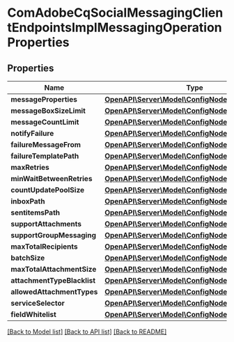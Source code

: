 # ComAdobeCqSocialMessagingClientEndpointsImplMessagingOperationProperties

## Properties
Name | Type | Description | Notes
------------ | ------------- | ------------- | -------------
**messageProperties** | [**OpenAPI\Server\Model\ConfigNodePropertyArray**](ConfigNodePropertyArray.md) |  | [optional] 
**messageBoxSizeLimit** | [**OpenAPI\Server\Model\ConfigNodePropertyInteger**](ConfigNodePropertyInteger.md) |  | [optional] 
**messageCountLimit** | [**OpenAPI\Server\Model\ConfigNodePropertyInteger**](ConfigNodePropertyInteger.md) |  | [optional] 
**notifyFailure** | [**OpenAPI\Server\Model\ConfigNodePropertyBoolean**](ConfigNodePropertyBoolean.md) |  | [optional] 
**failureMessageFrom** | [**OpenAPI\Server\Model\ConfigNodePropertyString**](ConfigNodePropertyString.md) |  | [optional] 
**failureTemplatePath** | [**OpenAPI\Server\Model\ConfigNodePropertyString**](ConfigNodePropertyString.md) |  | [optional] 
**maxRetries** | [**OpenAPI\Server\Model\ConfigNodePropertyInteger**](ConfigNodePropertyInteger.md) |  | [optional] 
**minWaitBetweenRetries** | [**OpenAPI\Server\Model\ConfigNodePropertyInteger**](ConfigNodePropertyInteger.md) |  | [optional] 
**countUpdatePoolSize** | [**OpenAPI\Server\Model\ConfigNodePropertyInteger**](ConfigNodePropertyInteger.md) |  | [optional] 
**inboxPath** | [**OpenAPI\Server\Model\ConfigNodePropertyString**](ConfigNodePropertyString.md) |  | [optional] 
**sentitemsPath** | [**OpenAPI\Server\Model\ConfigNodePropertyString**](ConfigNodePropertyString.md) |  | [optional] 
**supportAttachments** | [**OpenAPI\Server\Model\ConfigNodePropertyBoolean**](ConfigNodePropertyBoolean.md) |  | [optional] 
**supportGroupMessaging** | [**OpenAPI\Server\Model\ConfigNodePropertyBoolean**](ConfigNodePropertyBoolean.md) |  | [optional] 
**maxTotalRecipients** | [**OpenAPI\Server\Model\ConfigNodePropertyInteger**](ConfigNodePropertyInteger.md) |  | [optional] 
**batchSize** | [**OpenAPI\Server\Model\ConfigNodePropertyInteger**](ConfigNodePropertyInteger.md) |  | [optional] 
**maxTotalAttachmentSize** | [**OpenAPI\Server\Model\ConfigNodePropertyInteger**](ConfigNodePropertyInteger.md) |  | [optional] 
**attachmentTypeBlacklist** | [**OpenAPI\Server\Model\ConfigNodePropertyArray**](ConfigNodePropertyArray.md) |  | [optional] 
**allowedAttachmentTypes** | [**OpenAPI\Server\Model\ConfigNodePropertyArray**](ConfigNodePropertyArray.md) |  | [optional] 
**serviceSelector** | [**OpenAPI\Server\Model\ConfigNodePropertyString**](ConfigNodePropertyString.md) |  | [optional] 
**fieldWhitelist** | [**OpenAPI\Server\Model\ConfigNodePropertyArray**](ConfigNodePropertyArray.md) |  | [optional] 

[[Back to Model list]](../README.md#documentation-for-models) [[Back to API list]](../README.md#documentation-for-api-endpoints) [[Back to README]](../README.md)


